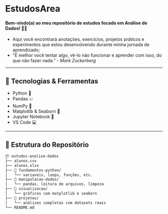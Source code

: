 # EstudosArea

#### Bem-vindo(a) ao meu repositório de estudos focado em **Análise de Dados**! 💫🌼
- Aqui você encontrará anotações, exercícios, projetos práticos e experimentos que estou desenvolvendo durante minha jornada de aprendizado;
- "É melhor você tentar algo, vê-lo não funcionar e aprender com isso, do que não fazer nada." *- Mark Zuckerberg*

---

## 🚀 Tecnologias & Ferramentas

- Python 🐍
- Pandas 📈
- NumPy 🔢
- Matplotlib & Seaborn 🎨
- Jupyter Notebook 📓
- VS Code 💻

---

## 📁 Estrutura do Repositório

```bash
📦 estudos-analise-dados
├── alunos.csv
├── alunos.xlsx
├── 📂 fundamentos-python/
│   └── variaveis, loops, funções, etc.
├── 📂 manipulacao-dados/
│   └── pandas, leitura de arquivos, limpeza
├── 📂 visualizacao/
│   └── gráficos com matplotlib e seaborn
├── 📂 projetos/
│   └── análises completas com datasets reais
└── README.md
